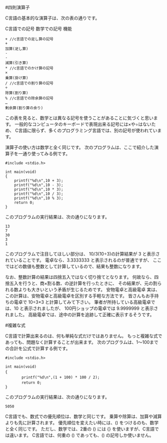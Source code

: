 #四則演算子

C言語の基本的な演算子は、次の表の通りです。

C言語での記号
数学での記号
機能

```
+ //c言語での足し算の記号
+
加算(足し算)
-
-
減算(引き算)
* //c言語でのかけ算の記号
×
乗算(掛け算)
/ //c言語での割り算の記号
÷
除算(割り算)
% //c言語での除余算の記号
…
剰余算(割り算の余り)
```

この表を見ると、数学とは異なる記号を使うことがあることに気づくと思います。
一般的なコンピュータのキーボードで表現出来る記号には×や÷はないため、
C言語に限らず、多くのプログラミング言語では、別の記号が使われています。

演算子の使い方は数学と全く同じです。
次のプログラムは、ここで紹介した演算子を一通り使ってみる例です。

```
#include <stdio.h>

int main(void)
{
	printf("%d\n",10 + 3);
	printf("%d\n",10 - 3);
	printf("%d\n",10 * 3);
	printf("%d\n",10 / 3);
	printf("%d\n",10 % 3);
	return 0;
}
```

このプログラムの実行結果は、次の通りになります。

```
13
7
30
3
1
```

このプログラムで注目してほしい部分は、
10/3(10÷3)の計算結果が 3 と表示されていることです。
電卓なら、3.3333333 と表示されるのが普通ですが、
ここではどの数値も整数として計算しているので、結果も整数になります。

なお、整数計算の結果は四捨五入ではなく切り捨てとなります。
何故なら、四捨五入を行うと、商×割る数、の逆計算を行ったときに、
その結果が、元の割られる数よりも大きいという矛盾が生じるためです。
安物電卓と高級電卓
実は、この計算は、安物電卓と高級電卓を区別する手軽な方法です。
皆さんもお手持ちの電卓で 10÷3×3 と計算してみて下さい。
筆者が所持している高級電卓では、10 と表示されましたが、
100円ショップの電卓では 9.9999999 と表示されました。
高級電卓では、途中の計算を追跡して正確に表示するそうです。


#複雑な式

C言語で計算出来るのは、何も単純な式だけではありません。
もっと複雑な式であっても、問題なく計算することが出来ます。
次のプログラムは、1～100までの合計を公式で計算する例です。

```
#include <stdio.h>

int main(void)
{　　
	　　printf("%d\n",(1 + 100) * 100 / 2);
	　　return 0;
}
```

このプログラムの実行結果は、次の通りになります。

`5050`

C言語でも、数式での優先順位は、数学と同じです。
乗算や除算は、加算や減算よりも先に計算されます。
優先順位を変えたい時には、() をつけるのも、数学と全く同じです。
ただし、数学では、2重の () には {} を使いますが、C言語では違います。
C言語では、何重の () であっても、() の記号しか使いません。
